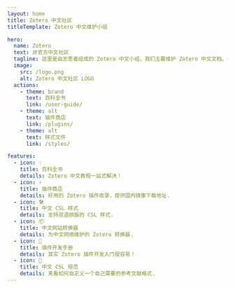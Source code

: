 ```yaml
---
layout: home
title: Zotero 中文社区
titleTemplate: Zotero 中文维护小组

hero:
  name: Zotero
  text: 非官方中文社区
  tagline: 这里是由志愿者组成的 Zotero 中文小组，我们主要维护 Zotero 中文文档、中文社区生态等。
  image:
    src: /logo.png
    alt: Zotero 中文社区 LOGO
  actions:
    - theme: brand
      text: 百科全书
      link: /user-guide/
    - theme: alt
      text: 插件商店
      link: /plugins/
    - theme: alt
      text: 样式文件
      link: /styles/

features:
  - icon: 💡
    title: 百科全书
    details: Zotero 中文教程一站式解决！
  - icon: ⚡️
    title: 插件商店
    details: 好用的 Zotero 插件收录，提供国内镜像下载地址.
  - icon: 🛠️
    title: 中文 CSL 样式
    details: 支持双语排版的 CSL 样式.
  - icon: 📦
    title: 中文网站转换器
    details: 为中文网络维护的 Zotero 转换器.
  - icon: 🔩
    title: 插件开发手册
    details: 其实 Zotero 插件开发入门很容易！
  - icon: 🔑
    title: 中文 CSL 规范
    details: 来看如何自定义一个自己需要的参考文献格式.
---
```


